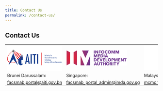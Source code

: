 ```yaml
---
title: Contact Us
permalink: /contact-us/
---
```

<div class="section-content">
  <style>
    .content table td, .content table th {
        border: none;
        border-width: 0 0 1px;
        padding: .5em .75em;
        vertical-align: top;
    }
  </style>
   <h2>Contact Us</h2>
   <table>
      <tbody>
         <tr>
            <td>
               <img alt="" src="/assets/images/AITI_logo.png" style="float: left; height: 84px; width: 200px;">
            </td>
            <td>
               <img alt="imda logo" src="/assets/images/IMDA_logo.png" style="height: 52px; width: 200px;">
            </td>
            <td> 
              <img alt="" height="84" width="199" src="/assets/images/logo_mcmc.png">
            </td>
         </tr>
         <tr>
            <td>
                Brunei Darussalam:
            </td>
            <td>
               Singapore:
            </td>
            <td>
                Malaysia
            </td>
         </tr>
         <tr>
            <td>
               <a href="mailto:facsmab.portal@aiti.gov.bn">facsmab.portal@aiti.gov.bn</a>
            </td>
            <td>
               <a href="mailto:facsmab_portal_admin@imda.gov.sg">facsmab_portal_admin@imda.gov.sg</a>
            </td>
            <td><a href="mailto:mcmc.facsmab@cmc.gov.my">mcmc.facsmab@cmc.gov.my</a></td>
         </tr>
      </tbody>
   </table>
</div>
